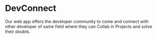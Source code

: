 # DevConnect
Our web app offers the developer community to come and connect with other developer of same field where they can Collab in Projects and solve their doubts.
